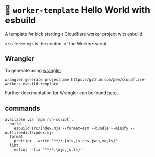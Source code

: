 # 👷 `worker-template` Hello World with esbuild

A template for kick starting a Cloudflare worker project with esbuild.

`src/index.mjs` is the content of the Workers script.

## Wrangler

To generate using [wrangler](https://github.com/cloudflare/wrangler)

```
wrangler generate projectname https://github.com/pew/cloudflare-workers-esbuild-template
```

Further documentation for Wrangler can be found [here](https://developers.cloudflare.com/workers/tooling/wrangler).

## commands

```
available via `npm run-script`:
  build
    esbuild src/index.mjs --format=esm --bundle --minify --outfile=dist/index.mjs
  format
    prettier --write '**/*.{mjs,js,css,json,md,ts}'
  lint
    eslint --fix '**/*.{mjs,js,ts}'
```
